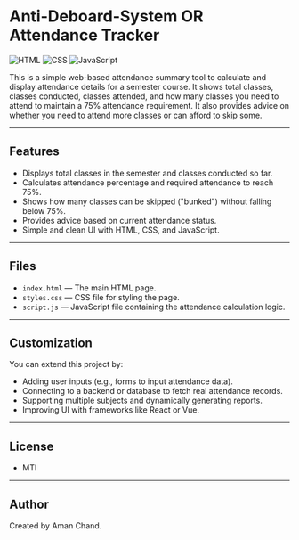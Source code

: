 # Anti-Deboard-System OR Attendance Tracker
![HTML](https://img.shields.io/badge/HTML-Used-orange?style=flat-square&logo=html5)
![CSS](https://img.shields.io/badge/CSS-Used-blue?style=flat-square&logo=css3)
![JavaScript](https://img.shields.io/badge/JavaScript-Used-yellow?style=flat-square&logo=javascript)

This is a simple web-based attendance summary tool to calculate and display attendance details for a semester course. It shows total classes, classes conducted, classes attended, and how many classes you need to attend to maintain a 75% attendance requirement. It also provides advice on whether you need to attend more classes or can afford to skip some.

---

## Features

- Displays total classes in the semester and classes conducted so far.
- Calculates attendance percentage and required attendance to reach 75%.
- Shows how many classes can be skipped ("bunked") without falling below 75%.
- Provides advice based on current attendance status.
- Simple and clean UI with HTML, CSS, and JavaScript.

---

## Files

- `index.html` — The main HTML page.
- `styles.css` — CSS file for styling the page.
- `script.js` — JavaScript file containing the attendance calculation logic.
  
---

## Customization

You can extend this project by:

- Adding user inputs (e.g., forms to input attendance data).
- Connecting to a backend or database to fetch real attendance records.
- Supporting multiple subjects and dynamically generating reports.
- Improving UI with frameworks like React or Vue.

---

## License
- MTI
---

## Author

Created by Aman Chand.

